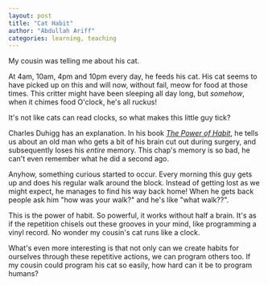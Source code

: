 ```yaml
---
layout: post
title: "Cat Habit"
author: "Abdullah Ariff"
categories: learning, teaching
---
```


My cousin was telling me about his cat.

At 4am, 10am, 4pm and 10pm every day, he feeds his cat. His cat seems to have picked up on this and will now, without fail, meow for food at those times. This critter might have been sleeping all day long, but _somehow_, when it chimes food O'clock, he's all ruckus!

It's not like cats can read clocks, so what makes this little guy tick?

Charles Duhigg has an explanation. In his book _[The Power of Habit](https://www.goodreads.com/book/show/12609433-the-power-of-habit)_, he tells us about an old man who gets a bit of his brain cut out during surgery, and subsequently loses his _entire_ memory. This chap's memory is so bad, he can't even remember what he did a second ago. 

Anyhow, something curious started to occur. Every morning this guy gets up and does his regular walk around the block. Instead of getting lost as we might expect, he manages to find his way back home! When he gets back people ask him "how was your walk?" and he's like "what walk??".

This is the power of habit. So powerful, it works without half a brain.  It's as if the repetition chisels out these grooves in your mind, like programming a vinyl record. No wonder my cousin's cat runs like a clock.

What's even more interesting is that not only can we create habits for ourselves through these repetitive actions, we can program others too. If my cousin could program his cat so easily, how hard can it be to program humans?
